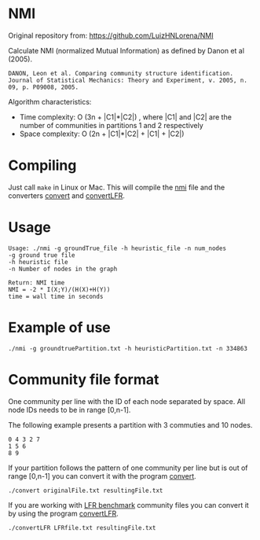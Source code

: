# NMI
Original repository from: https://github.com/LuizHNLorena/NMI

Calculate NMI (normalized Mutual Information) as defined by Danon et al (2005).
	
	DANON, Leon et al. Comparing community structure identification. 
	Journal of Statistical Mechanics: Theory and Experiment, v. 2005, n. 09, p. P09008, 2005.

Algorithm characteristics:

- Time complexity: O (3n + |C1|*|C2|) , where |C1| and |C2| are the number of communities in partitions 1 and 2 respectively
- Space complexity: O (2n + |C1|*|C2| + |C1| + |C2|)

# Compiling

Just call `make` in Linux or Mac. This will compile the [nmi](nmi.cpp) file and the converters [convert](convert.cpp) and [convertLFR](convertLFR.cpp).

# Usage
  
	Usage: ./nmi -g groundTrue_file -h heuristic_file -n num_nodes
	-g ground true file
	-h heuristic file
	-n Number of nodes in the graph
	
	Return: NMI time
	NMI = -2 * I(X;Y)/(H(X)+H(Y))
	time = wall time in seconds

# Example of use

	./nmi -g groundtruePartition.txt -h heuristicPartition.txt -n 334863

# Community file format

One community per line with the ID of each node separated by space. All node IDs needs to  be in range [0,n-1].

The following example presents a partition with 3 commuties and 10 nodes.

	0 4 3 2 7
	1 5 6
	8 9

If your partition follows the pattern of one community per line but is out of range [0,n-1] you can convert it with the program [convert](convert.cpp).

	./convert originalFile.txt resultingFile.txt

If you are working with [LFR benchmark](https://sites.google.com/site/andrealancichinetti/files) community files you can convert it by using the program [convertLFR](convertLFR.cpp).

	./convertLFR LFRfile.txt resultingFile.txt
